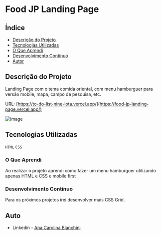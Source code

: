 <h1>Food JP Landing Page</h1>

## Índice

- [Descrição do Projeto](#descrição-do-projeto)
- [Tecnologias Utilizadas](#tecnologias-utilizadas)
- [O Que Aprendi](#o-que-aprendi)
- [Desenvolvimento Contínuo](#desenvolvimento-contínuo)
- [Autor](#autor)

## Descrição do Projeto 

Landing Page com o tema comida oriental, com menu hamburguer para versão mobile, mapa, campo de pesquisa, etc. 

URL: [https://to-do-list-nine-iota.vercel.app/](https://food-jp-landing-page.vercel.app/)

![image](https://github.com/carolbianchini/food-jp-landing-page/assets/122060348/75b99c1c-2abc-4b49-9e5e-521dde448cb8)

## Tecnologias Utilizadas

`HTML`
`CSS`


### O Que Aprendi

Ao realizar o projeto aprendi como fazer um menu hamburguer utilizando apenas HTML e CSS e mobile first

### Desenvolvimento Contínuo

Para os próximos projetos irei desenvolver mais CSS Grid.

## Auto

- Linkedin - [Ana Carolina Bianchini](https://www.linkedin.com/in/ana-carolina-bianchini-desenvolvedora-front-end/)
